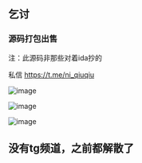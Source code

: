 ## 乞讨
### 源码打包出售
注：此源码非那些对着ida抄的

私信 
https://t.me/ni_qiuqiu

![image](https://github.com/user-attachments/assets/7ae9be59-e2c4-460d-88e8-0a0d40f2dd99)


![image](https://github.com/user-attachments/assets/b39e6fb4-2cf3-476a-88f8-5012e3ca5139)

![image](https://github.com/user-attachments/assets/e327ea3f-16d2-4945-a994-b7c20511d708)

## 没有tg频道，之前都解散了
